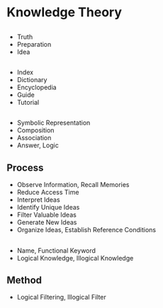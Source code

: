 # Knowledge Theory

## 

* Truth
* Preparation
* Idea

## 

* Index
* Dictionary
* Encyclopedia
* Guide
* Tutorial

## 

* Symbolic Representation
* Composition
* Association
* Answer, Logic

## Process

* Observe Information, Recall Memories
* Reduce Access Time
* Interpret Ideas
* Identify Unique Ideas
* Filter Valuable Ideas
* Generate New Ideas
* Organize Ideas, Establish Reference Conditions

## 

* Name, Functional Keyword
* Logical Knowledge, Illogical Knowledge

## Method

* Logical Filtering, Illogical Filter
